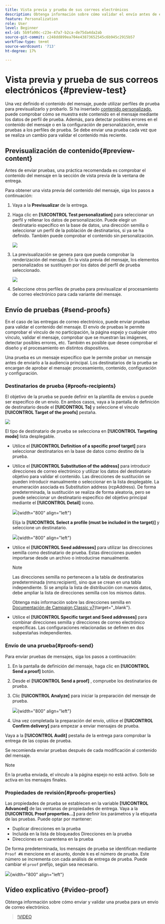 ```yaml
---
title: Vista previa y prueba de sus correos electrónicos
description: Obtenga información sobre cómo validar el envío antes de enviarlo
feature: Personalization
role: User
level: Beginner
exl-id: 5b9fa90c-c23e-47a7-b2ca-de75da4da2ab
source-git-commit: c248dd899ea704e43873652545c6b945c2915b57
workflow-type: tm+mt
source-wordcount: '713'
ht-degree: 17%

---
```


# Vista previa y prueba de sus correos electrónicos {#preview-test}

Una vez definido el contenido del mensaje, puede utilizar perfiles de prueba para previsualizarlo y probarlo. Si ha insertado [contenido personalizado](personalize.md), puede comprobar cómo se muestra este contenido en el mensaje mediante los datos de perfil de prueba. Además, para detectar posibles errores en el contenido del mensaje o en la configuración de personalización, envíe pruebas a los perfiles de prueba. Se debe enviar una prueba cada vez que se realiza un cambio para validar el contenido más reciente.

## Previsualización de contenido{#preview-content}

Antes de enviar pruebas, una práctica recomendada es comprobar el contenido del mensaje en la sección de vista previa de la ventana de entrega.

Para obtener una vista previa del contenido del mensaje, siga los pasos a continuación:

1. Vaya a la **Previsualizar** de la entrega.
1. Haga clic en **[!UICONTROL Test personalization]** para seleccionar un perfil y rellenar los datos de personalización. Puede elegir un destinatario específico en la base de datos, una dirección semilla o seleccionar un perfil de la población de destinatarios, si ya se ha definido. También puede comprobar el contenido sin personalización.

   ![](assets/test-personalization.png)

1. La previsualización se genera para que pueda comprobar la renderización del mensaje. En la vista previa del mensaje, los elementos personalizados se sustituyen por los datos del perfil de prueba seleccionado.

   ![](assets/test-personalization-with-a-recipient.png)

1. Seleccione otros perfiles de prueba para previsualizar el procesamiento de correo electrónico para cada variante del mensaje.

## Envío de pruebas {#send-proofs}

En el caso de las entregas de correo electrónico, puede enviar pruebas para validar el contenido del mensaje. El envío de pruebas le permite comprobar el vínculo de no participación, la página espejo y cualquier otro vínculo, validar el mensaje, comprobar que se muestran las imágenes, detectar posibles errores, etc. También es posible que desee comprobar el diseño y el procesamiento en distintos dispositivos.

Una prueba es un mensaje específico que le permite probar un mensaje antes de enviarlo a la audiencia principal. Los destinatarios de la prueba se encargan de aprobar el mensaje: procesamiento, contenido, configuración y configuración.

### Destinatarios de prueba {#proofs-recipients}

El objetivo de la prueba se puede definir en la plantilla de envíos o puede ser específico de un envío. En ambos casos, vaya a la pantalla de definición de destinatario desde el **[!UICONTROL To]** y seleccione el vínculo **[!UICONTROL Target of the proofs]** pestaña.

![](assets/target-of-proofs.png)

El tipo de destinatario de prueba se selecciona en **[!UICONTROL Targeting mode]** lista desplegable.

* Utilice el **[!UICONTROL Definition of a specific proof target]** para seleccionar destinatarios en la base de datos como destino de la prueba.
* Utilice el **[!UICONTROL Substitution of the address]** para introducir direcciones de correo electrónico y utilizar los datos del destinatario objetivo para validar el contenido. Las direcciones de sustitución se pueden introducir manualmente o seleccionar en la lista desplegable. La enumeración asociada es Substitution address (rcpAddress).
De forma predeterminada, la sustitución se realiza de forma aleatoria, pero se puede seleccionar un destinatario específico del objetivo principal mediante el  **[!UICONTROL Detail]** icono.

   ![](assets/target-of-proofs-substitution-details.png){width="800" align="left"}

   Elija la **[!UICONTROL Select a profile (must be included in the target)]** y seleccione un destinatario.

   ![](assets/target-of-proofs-substitution.png){width="800" align="left"}


* Utilice el **[!UICONTROL Seed addresses]**  para utilizar las direcciones semilla como destinatario de prueba. Estas direcciones pueden importarse desde un archivo o introducirse manualmente.

   >[!NOTE]
   >
   >Las direcciones semilla no pertenecen a la tabla de destinatarios predeterminada (nms:recipient), sino que se crean en una tabla independiente. Si se amplía la lista de distribución con nuevos datos, debe ampliar la lista de direcciones semilla con los mismos datos.

   Obtenga más información sobre las direcciones semilla en [Documentación de Campaign Classic v7](https://experienceleague.adobe.com/docs/campaign-classic/using/sending-messages/using-seed-addresses/about-seed-addresses.html){target="_blank"}.

* Utilice el **[!UICONTROL Specific target and Seed addresses]** para combinar direcciones semilla y direcciones de correo electrónico específicas. Las configuraciones relacionadas se definen en dos subpestañas independientes.

### Envío de una prueba{#proofs-send}

Para enviar pruebas de mensajes, siga los pasos a continuación:

1. En la pantalla de definición del mensaje, haga clic en **[!UICONTROL Send a proof]** botón.
1. Desde el **[!UICONTROL Send a proof]** , compruebe los destinatarios de prueba.
1. Clic **[!UICONTROL Analyze]** para iniciar la preparación del mensaje de prueba.

   ![](assets/send-proof-analyze.png){width="800" align="left"}

1. Una vez completada la preparación del envío, utilice el **[!UICONTROL Confirm delivery]** para empezar a enviar mensajes de prueba.

Vaya a la **[!UICONTROL Audit]** pestaña de la entrega para comprobar la entrega de las copias de prueba.

Se recomienda enviar pruebas después de cada modificación al contenido del mensaje.

>[!NOTE]
>
>En la prueba enviada, el vínculo a la página espejo no está activo. Solo se activa en los mensajes finales.

### Propiedades de revisión{#proofs-properties}

Las propiedades de prueba se establecen en la variable **[!UICONTROL Advanced]** de las ventanas de propiedades de entrega. Vaya a la **[!UICONTROL Proof properties...]** para definir los parámetros y la etiqueta de las pruebas. Puede optar por mantener:

* Duplicar direcciones en la prueba
* Incluida en la lista de bloqueados Direcciones en la prueba
* Direcciones en cuarentena en la prueba

De forma predeterminada, los mensajes de prueba se identifican mediante `Proof #N` mencione en el asunto, donde `N` es el número de prueba. Este número se incrementa con cada análisis de entrega de prueba. Puede cambiar el `proof` prefijo, según sea necesario.

![](assets/proof-parameters.png){width="800" align="left"}


## Vídeo explicativo {#video-proof}

Obtenga información sobre cómo enviar y validar una prueba para un envío de correo electrónico.

>[!VIDEO](https://video.tv.adobe.com/v/333404)
